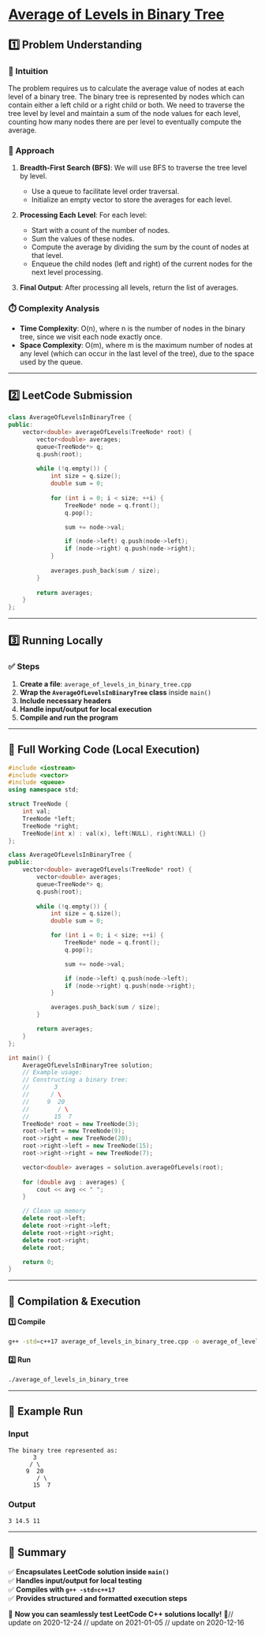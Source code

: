 # **[Average of Levels in Binary Tree](https://leetcode.com/problems/average-of-levels-in-binary-tree/description/)**  

## **1️⃣ Problem Understanding**  
### **📌 Intuition**  
The problem requires us to calculate the average value of nodes at each level of a binary tree. The binary tree is represented by nodes which can contain either a left child or a right child or both. We need to traverse the tree level by level and maintain a sum of the node values for each level, counting how many nodes there are per level to eventually compute the average.

### **🚀 Approach**  
1. **Breadth-First Search (BFS)**: We will use BFS to traverse the tree level by level. 
   - Use a queue to facilitate level order traversal.
   - Initialize an empty vector to store the averages for each level.

2. **Processing Each Level**: For each level:
   - Start with a count of the number of nodes.
   - Sum the values of these nodes.
   - Compute the average by dividing the sum by the count of nodes at that level.
   - Enqueue the child nodes (left and right) of the current nodes for the next level processing.
   
3. **Final Output**: After processing all levels, return the list of averages.

### **⏱️ Complexity Analysis**  
- **Time Complexity**: O(n), where n is the number of nodes in the binary tree, since we visit each node exactly once.  
- **Space Complexity**: O(m), where m is the maximum number of nodes at any level (which can occur in the last level of the tree), due to the space used by the queue.

---  

## **2️⃣ LeetCode Submission**  
```cpp
class AverageOfLevelsInBinaryTree {
public:
    vector<double> averageOfLevels(TreeNode* root) {
        vector<double> averages;
        queue<TreeNode*> q;
        q.push(root);
        
        while (!q.empty()) {
            int size = q.size();
            double sum = 0;
            
            for (int i = 0; i < size; ++i) {
                TreeNode* node = q.front();
                q.pop();

                sum += node->val;

                if (node->left) q.push(node->left);
                if (node->right) q.push(node->right);
            }
            
            averages.push_back(sum / size);
        }
        
        return averages;
    }
};
```  

---  

## **3️⃣ Running Locally**  
### **✅ Steps**  
1. **Create a file**: `average_of_levels_in_binary_tree.cpp`  
2. **Wrap the `AverageOfLevelsInBinaryTree` class** inside `main()`  
3. **Include necessary headers**  
4. **Handle input/output for local execution**  
5. **Compile and run the program**  

---  

## **📝 Full Working Code (Local Execution)**  
```cpp
#include <iostream>
#include <vector>
#include <queue>
using namespace std;

struct TreeNode {
    int val;
    TreeNode *left;
    TreeNode *right;
    TreeNode(int x) : val(x), left(NULL), right(NULL) {}
};

class AverageOfLevelsInBinaryTree {
public:
    vector<double> averageOfLevels(TreeNode* root) {
        vector<double> averages;
        queue<TreeNode*> q;
        q.push(root);
        
        while (!q.empty()) {
            int size = q.size();
            double sum = 0;

            for (int i = 0; i < size; ++i) {
                TreeNode* node = q.front();
                q.pop();

                sum += node->val;

                if (node->left) q.push(node->left);
                if (node->right) q.push(node->right);
            }

            averages.push_back(sum / size);
        }

        return averages;
    }
};

int main() {
    AverageOfLevelsInBinaryTree solution;
    // Example usage:
    // Constructing a binary tree:
    //       3
    //      / \
    //     9  20
    //        / \
    //       15  7
    TreeNode* root = new TreeNode(3);
    root->left = new TreeNode(9);
    root->right = new TreeNode(20);
    root->right->left = new TreeNode(15);
    root->right->right = new TreeNode(7);

    vector<double> averages = solution.averageOfLevels(root);
    
    for (double avg : averages) {
        cout << avg << " ";
    }

    // Clean up memory
    delete root->left;
    delete root->right->left;
    delete root->right->right;
    delete root->right;
    delete root;

    return 0;
}
```  

---  

## **🔧 Compilation & Execution**  
#### **1️⃣ Compile**  
```bash
g++ -std=c++17 average_of_levels_in_binary_tree.cpp -o average_of_levels_in_binary_tree
```  

#### **2️⃣ Run**  
```bash
./average_of_levels_in_binary_tree
```  

---  

## **🎯 Example Run**  
### **Input**  
```
The binary tree represented as:
       3
      / \
     9  20
        / \
       15  7
```  
### **Output**  
```
3 14.5 11
```  

---  

## **📌 Summary**  
✅ **Encapsulates LeetCode solution inside `main()`**  
✅ **Handles input/output for local testing**  
✅ **Compiles with `g++ -std=c++17`**  
✅ **Provides structured and formatted execution steps**  

🚀 **Now you can seamlessly test LeetCode C++ solutions locally!** 🚀// update on 2020-12-24
// update on 2021-01-05
// update on 2020-12-16
